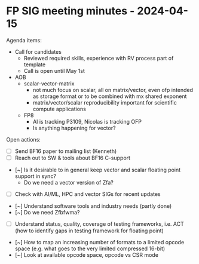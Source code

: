 # FP SIG meeting minutes - 2024-04-15

Agenda items:
- Call for candidates
    - Reviewed required skills, experience with RV process part of template
    - Call is open until May 1st
- AOB
    - scalar-vector-matrix
        - not much focus on scalar, all on matrix/vector, even ofp intended as storage format or to be combined with mx shared exponent
        - matrix/vector/scalar reproducibility important for scientific compute applications
    - FP8
        - Al is tracking P3109, Nicolas is tracking OFP
        - Is anything happening for vector?

Open actions:
- [ ] Send BF16 paper to mailing list (Kenneth)
- [ ] Reach out to SW & tools about BF16 C-support
- [~] Is it desirable to in general keep vector and scalar floating point support in sync?
    - Do we need a vector version of Zfa?
- [ ] Check with AI/ML, HPC and vector SIGs for recent updates
- [~] Understand software tools and industry needs (partly done)
- [~] Do we need Zfbfwma?
- [ ] Understand status, quality, coverage of testing frameworks, i.e. ACT (how to identify gaps in testing framework for floating point)
- [~] How to map an increasing number of formats to a limited opcode space (e.g. what goes to the very limited compressed 16-bit)
- [~] Look at available opcode space, opcode vs CSR mode
